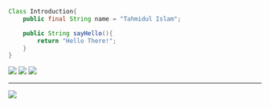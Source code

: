 ```java
Class Introduction{
    public final String name = "Tahmidul Islam";

    public String sayHello(){
        return "Hello There!";
    }
}
```


![](https://github-readme-stats.vercel.app/api?username=tfahim007&theme=gotham&hide_border=false&include_all_commits=true&count_private=true)
![](https://github-readme-streak-stats.herokuapp.com/?user=tfahim007&theme=gotham&hide_border=false)
![](https://github-readme-stats.vercel.app/api/top-langs/?username=tfahim007&theme=gotham&hide_border=false&include_all_commits=true&count_private=true&layout=compact&hide=html,css,scss&langs_count=5)


---
[![](https://visitcount.itsvg.in/api?id=tfahim007&icon=0&color=0)](https://visitcount.itsvg.in)
